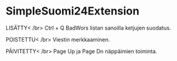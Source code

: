 # SimpleSuomi24Extension

LISÄTTY< /br>
Ctrl + Q BadWors listan sanoilla ketjujen suodatus.

POISTETTU< /br>
Viestin merkkaaminen.

PÄIVITETTY< /br>
Page Up ja Page Dn näppäimien toiminta.
